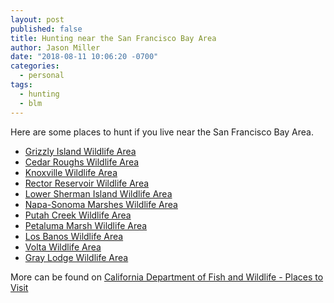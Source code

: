 ```yaml
---
layout: post
published: false
title: Hunting near the San Francisco Bay Area
author: Jason Miller
date: "2018-08-11 10:06:20 -0700"
categories:
  - personal
tags:
  - hunting
  - blm
---
```


Here are some places to hunt if you live near the San Francisco Bay Area.

- [Grizzly Island Wildlife Area](https://www.wildlife.ca.gov/Lands/Places-to-Visit/Grizzly-Island-WA#45872429-hunting)
- [Cedar Roughs Wildlife Area](https://www.wilderness.net/NWPS/wildview?WID=685)
- [Knoxville Wildlife Area](https://www.wildlife.ca.gov/Lands/Places-to-Visit/Knoxville-WA)
- [Rector Reservoir Wildlife Area](http://www.dfg.ca.gov/lands/wa/region3/rectorreservoir.html)
- [Lower Sherman Island Wildlife Area](https://www.wildlife.ca.gov/Lands/Places-to-Visit/Lower-Sherman-Island-WA)
- [Napa-Sonoma Marshes Wildlife Area](https://www.wildlife.ca.gov/lands/places-to-visit/napa-sonoma-marshes-wa)
- [Putah Creek Wildlife Area](https://www.wildlife.ca.gov/Lands/Places-to-Visit/Putah-Creek-WA)
- [Petaluma Marsh Wildlife Area](https://www.wildlife.ca.gov/Lands/Places-to-Visit/Petaluma-Marsh-WA)
- [Los Banos Wildlife Area](https://www.wildlife.ca.gov/Lands/Places-to-Visit/Los-Banos-WA)
- [Volta Wildlife Area](https://www.wildlife.ca.gov/lands/places-to-visit/volta-wa)
- [Gray Lodge Wildlife Area](https://www.wildlife.ca.gov/Lands/Places-to-Visit/Gray-Lodge-WA)

More can be found on [California Department of Fish and Wildlife - Places to Visit](https://www.wildlife.ca.gov/Lands/Places-to-Visit)

